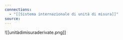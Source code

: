 ```yaml
---
connections:
  - "[[Sistema internazionale di unità di misura]]"
source:
---
```

![[unitàdimisuraderivate.png]]
